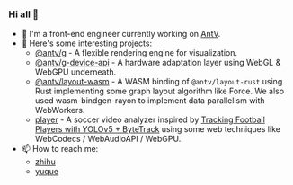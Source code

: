 ### Hi all 👋

- 🔭 I'm a front-end engineer currently working on [AntV](https://antv.antgroup.com/).
- 🌱 Here's some interesting projects:
  - [@antv/g](https://github.com/antvis/g) - A flexible rendering engine for visualization.
  - [@antv/g-device-api](https://github.com/antvis/g-device-api) - A hardware adaptation layer using WebGL & WebGPU underneath.
  - [@antv/layout-wasm](https://www.npmjs.com/package/@antv/layout-wasm) - A WASM binding of `@antv/layout-rust` using Rust implementing some graph layout algorithm like Force. We also used wasm-bindgen-rayon to implement data parallelism with WebWorkers.
  - [player](https://github.com/xiaoiver/player) - A soccer video analyzer inspired by [Tracking Football Players with YOLOv5 + ByteTrack](https://medium.com/@amritangshu.mukherjee/tracking-football-players-with-yolov5-bytetrack-efa317c9aaa4) using some web techniques like WebCodecs / WebAudioAPI / WebGPU.
- 📫 How to reach me:
  - [zhihu](https://www.zhihu.com/people/pan-yu-qi-20)
  - [yuque](https://www.yuque.com/antv/ou292n)
